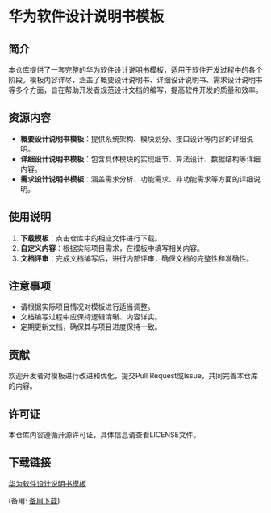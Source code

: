 # 华为软件设计说明书模板

## 简介

本仓库提供了一套完整的华为软件设计说明书模板，适用于软件开发过程中的各个阶段。模板内容详尽，涵盖了概要设计说明书、详细设计说明书、需求设计说明书等多个方面，旨在帮助开发者规范设计文档的编写，提高软件开发的质量和效率。

## 资源内容

- **概要设计说明书模板**：提供系统架构、模块划分、接口设计等内容的详细说明。
- **详细设计说明书模板**：包含具体模块的实现细节、算法设计、数据结构等详细内容。
- **需求设计说明书模板**：涵盖需求分析、功能需求、非功能需求等方面的详细说明。

## 使用说明

1. **下载模板**：点击仓库中的相应文件进行下载。
2. **自定义内容**：根据实际项目需求，在模板中填写相关内容。
3. **文档评审**：完成文档编写后，进行内部评审，确保文档的完整性和准确性。

## 注意事项

- 请根据实际项目情况对模板进行适当调整。
- 文档编写过程中应保持逻辑清晰、内容详实。
- 定期更新文档，确保其与项目进度保持一致。

## 贡献

欢迎开发者对模板进行改进和优化，提交Pull Request或Issue，共同完善本仓库的内容。

## 许可证

本仓库内容遵循开源许可证，具体信息请查看LICENSE文件。

## 下载链接
[华为软件设计说明书模板](https://pan.quark.cn/s/49ea221547ba) 

(备用: [备用下载](https://pan.baidu.com/s/1dRiXPpuFtBF0f0pP7DErDw?pwd=1234))
